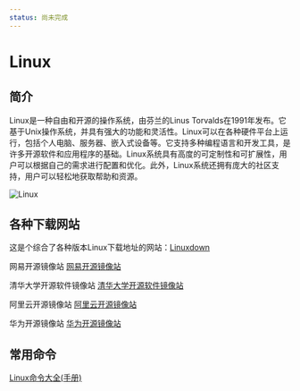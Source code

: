 ```yaml
---
status: 尚未完成
---
```

# Linux 

## 简介

Linux是一种自由和开源的操作系统，由芬兰的Linus Torvalds在1991年发布。它基于Unix操作系统，并具有强大的功能和灵活性。Linux可以在各种硬件平台上运行，包括个人电脑、服务器、嵌入式设备等。它支持多种编程语言和开发工具，是许多开源软件和应用程序的基础。Linux系统具有高度的可定制性和可扩展性，用户可以根据自己的需求进行配置和优化。此外，Linux系统还拥有庞大的社区支持，用户可以轻松地获取帮助和资源。

![Linux](https://files.catbox.moe/sg2tjp.png)

## 各种下载网站

这是个综合了各种版本Linux下载地址的网站：[Linuxdown](https://www.linuxdown.com/)

网易开源镜像站 [网易开源镜像站](https://mirrors.163.com/)

清华大学开源软件镜像站 [清华大学开源软件镜像站](https://mirrors.tuna.tsinghua.edu.cn/)

阿里云开源镜像站 [阿里云开源镜像站](https://developer.aliyun.com/mirror/)

华为开源镜像站 [华为开源镜像站](https://mirrors.huaweicloud.com/)


## 常用命令

[Linux命令大全(手册)](https://www.runoob.com/linux/linux-command-manual.html)

